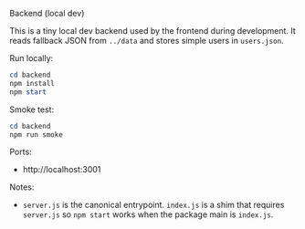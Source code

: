 Backend (local dev)

This is a tiny local dev backend used by the frontend during development. It reads fallback JSON from `../data` and stores simple users in `users.json`.

Run locally:

```powershell
cd backend
npm install
npm start
```

Smoke test:

```powershell
cd backend
npm run smoke
```

Ports:
- http://localhost:3001

Notes:
- `server.js` is the canonical entrypoint. `index.js` is a shim that requires `server.js` so `npm start` works when the package main is `index.js`.
